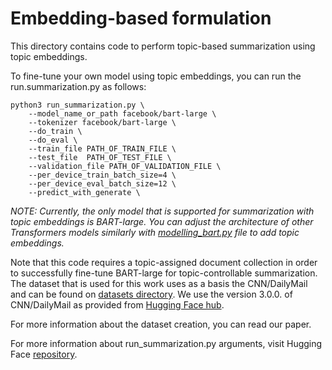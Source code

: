 # Embedding-based formulation

This directory contains code to perfοrm topic-based summarization using topic embeddings.

To fine-tune your own model using topic embeddings, you can run the run.summarization.py as follows:

```
python3 run_summarization.py \
    --model_name_or_path facebook/bart-large \
    --tokenizer facebook/bart-large \
    --do_train \
    --do_eval \
    --train_file PATH_OF_TRAIN_FILE \
    --test_file  PATH_OF_TEST_FILE \
    --validation_file PATH_OF_VALIDATION_FILE \
    --per_device_train_batch_size=4 \
    --per_device_eval_batch_size=12 \
    --predict_with_generate \
```

*NOTE: Currently, the only model that is supported for summarization with topic embeddings is BART-large. You can adjust the architecture of other Transformers models similarly with [modelling_bart.py](methods/embedding-based/modelling_bart.py) file to add topic embeddings.*

Note that this code requires a topic-assigned document collection in order to successfully fine-tune BART-large for topic-controllable summarization. The dataset that is used for this work uses as a basis the  CNN/DailyMail and can be found on [datasets directory](data/topic_dataset/topic_embeddings). We use the version 3.0.0. of CNN/DailyMail as provided from [Hugging Face hub](https://huggingface.co/datasets/cnn_dailymail).

For more information about the dataset creation, you can read our paper.

For more information about run_summarization.py arguments, visit Hugging Face [repository]([https://github.com/huggingface/transformers]).

